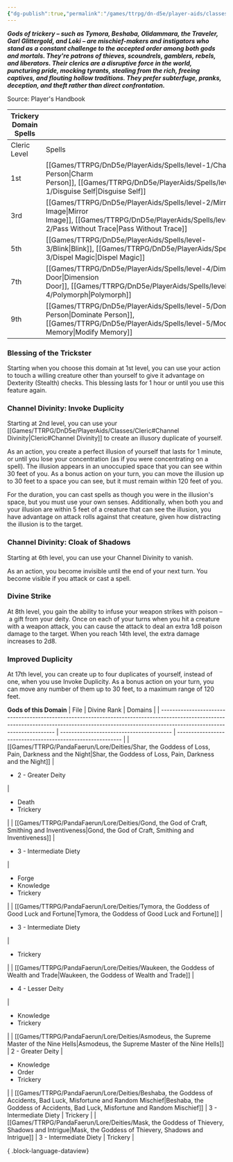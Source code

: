 ```yaml
---
{"dg-publish":true,"permalink":"/games/ttrpg/dn-d5e/player-aids/classes/class-specialisations/cleric-trickery-domain/","tags":["Sub-Class","TTRPG/DND/5e"],"noteIcon":""}
---
```



**_Gods of trickery – such as Tymora, Beshaba, Olidammara, the Traveler, Garl Glittergold, and Loki – are mischief-makers and instigators who stand as a constant challenge to the accepted order among both gods and mortals. They're patrons of thieves, scoundrels, gamblers, rebels, and liberators. Their clerics are a disruptive force in the world, puncturing pride, mocking tyrants, stealing from the rich, freeing captives, and flouting hollow traditions. They prefer subterfuge, pranks, deception, and theft rather than direct confrontation._**

Source: Player's Handbook

|Trickery Domain Spells|   |
|---|---|
|Cleric Level|Spells|
|1st|[[Games/TTRPG/DnD5e/PlayerAids/Spells/level-1/Charm Person\|Charm Person]], [[Games/TTRPG/DnD5e/PlayerAids/Spells/level-1/Disguise Self\|Disguise Self]]|
|3rd|[[Games/TTRPG/DnD5e/PlayerAids/Spells/level-2/Mirror Image\|Mirror Image]], [[Games/TTRPG/DnD5e/PlayerAids/Spells/level-2/Pass Without Trace\|Pass Without Trace]]|
|5th|[[Games/TTRPG/DnD5e/PlayerAids/Spells/level-3/Blink\|Blink]], [[Games/TTRPG/DnD5e/PlayerAids/Spells/level-3/Dispel Magic\|Dispel Magic]]|
|7th|[[Games/TTRPG/DnD5e/PlayerAids/Spells/level-4/Dimension Door\|Dimension Door]], [[Games/TTRPG/DnD5e/PlayerAids/Spells/level-4/Polymorph\|Polymorph]]|
|9th|[[Games/TTRPG/DnD5e/PlayerAids/Spells/level-5/Dominate Person\|Dominate Person]], [[Games/TTRPG/DnD5e/PlayerAids/Spells/level-5/Modify Memory\|Modify Memory]]|

### Blessing of the Trickster

Starting when you choose this domain at 1st level, you can use your action to touch a willing creature other than yourself to give it advantage on Dexterity (Stealth) checks. This blessing lasts for 1 hour or until you use this feature again.

### Channel Divinity: Invoke Duplicity

Starting at 2nd level, you can use your [[Games/TTRPG/DnD5e/PlayerAids/Classes/Cleric#Channel Divinity\|Cleric#Channel Divinity]] to create an illusory duplicate of yourself.

As an action, you create a perfect illusion of yourself that lasts for 1 minute, or until you lose your concentration (as if you were concentrating on a spell). The illusion appears in an unoccupied space that you can see within 30 feet of you. As a bonus action on your turn, you can move the illusion up to 30 feet to a space you can see, but it must remain within 120 feet of you.

For the duration, you can cast spells as though you were in the illusion's space, but you must use your own senses. Additionally, when both you and your illusion are within 5 feet of a creature that can see the illusion, you have advantage on attack rolls against that creature, given how distracting the illusion is to the target.

### Channel Divinity: Cloak of Shadows

Starting at 6th level, you can use your Channel Divinity to vanish.

As an action, you become invisible until the end of your next turn. You become visible if you attack or cast a spell.

### Divine Strike

At 8th level, you gain the ability to infuse your weapon strikes with poison – a gift from your deity. Once on each of your turns when you hit a creature with a weapon attack, you can cause the attack to deal an extra 1d8 poison damage to the target. When you reach 14th level, the extra damage increases to 2d8.

### Improved Duplicity

At 17th level, you can create up to four duplicates of yourself, instead of one, when you use Invoke Duplicity. As a bonus action on your turn, you can move any number of them up to 30 feet, to a maximum range of 120 feet.

**Gods of this Domain**
| File                                                                                                                                                                                                 | Divine Rank                              | Domains                                                    |
| ---------------------------------------------------------------------------------------------------------------------------------------------------------------------------------------------------- | ---------------------------------------- | ---------------------------------------------------------- |
| [[Games/TTRPG/PandaFaerun/Lore/Deities/Shar, the Goddess of Loss, Pain, Darkness and the Night\|Shar, the Goddess of Loss, Pain, Darkness and the Night]]                                         | <ul><li>2 - Greater Deity</li></ul>      | <ul><li>Death</li><li>Trickery</li></ul>                   |
| [[Games/TTRPG/PandaFaerun/Lore/Deities/Gond, the God of Craft, Smithing and Inventiveness\|Gond, the God of Craft, Smithing and Inventiveness]]                                                   | <ul><li>3 - Intermediate Diety</li></ul> | <ul><li>Forge</li><li>Knowledge</li><li>Trickery</li></ul> |
| [[Games/TTRPG/PandaFaerun/Lore/Deities/Tymora, the Goddess of Good Luck and Fortune\|Tymora, the Goddess of Good Luck and Fortune]]                                                               | <ul><li>3 - Intermediate Diety</li></ul> | <ul><li>Trickery</li></ul>                                 |
| [[Games/TTRPG/PandaFaerun/Lore/Deities/Waukeen, the Goddess of Wealth and Trade\|Waukeen, the Goddess of Wealth and Trade]]                                                                       | <ul><li>4 - Lesser Deity</li></ul>       | <ul><li>Knowledge</li><li>Trickery</li></ul>               |
| [[Games/TTRPG/PandaFaerun/Lore/Deities/Asmodeus, the Supreme Master of the Nine Hells\|Asmodeus, the Supreme Master of the Nine Hells]]                                                           | 2 - Greater Deity                        | <ul><li>Knowledge</li><li>Order</li><li>Trickery</li></ul> |
| [[Games/TTRPG/PandaFaerun/Lore/Deities/Beshaba, the Goddess of Accidents, Bad Luck, Misfortune and Random Mischief\|Beshaba, the Goddess of Accidents, Bad Luck, Misfortune and Random Mischief]] | 3 - Intermediate Diety                   | Trickery                                                   |
| [[Games/TTRPG/PandaFaerun/Lore/Deities/Mask, the Goddess of Thievery, Shadows and Intrigue\|Mask, the Goddess of Thievery, Shadows and Intrigue]]                                                 | 3 - Intermediate Diety                   | Trickery                                                   |

{ .block-language-dataview}